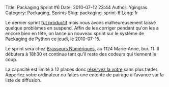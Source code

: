 Title: Packaging Sprint #6
Date: 2010-07-12 23:44
Author: Ygingras
Category: Packaging, Sprints
Slug: packaging-sprint-6
Lang: fr

Le dernier sprint [fut productif][] mais nous avons malheureusement
laissé quelque problèmes en suspend. Affin de les corriger pendant qu'on
les a encore bien en tête, on lance un nouveau sprint sur le système de
Packaging de Python ce jeudi, le 2010-07-15.

Le sprint sera chez [Brasseurs Numériques][], au 1124 Marie-Anne, bur.
11. Il débutera à 18h30 et continue tant qu’il reste des codeurs qui
tiennent le coup.

La capacité est limité à 12 places donc [réservez la votre][] sans plus
tarder. Apportez votre ordinateur ou faites une entente de pairage à
l’avance sur la liste de diffusion.

  [fut productif]: http://montrealpython.org/2010/07/packaging-sprint-5-wrap-up/
  [Brasseurs Numériques]: http://ajah.ca/blog
  [réservez la votre]: http://wiki.montrealpython.org/index.php/Packaging_no.6
